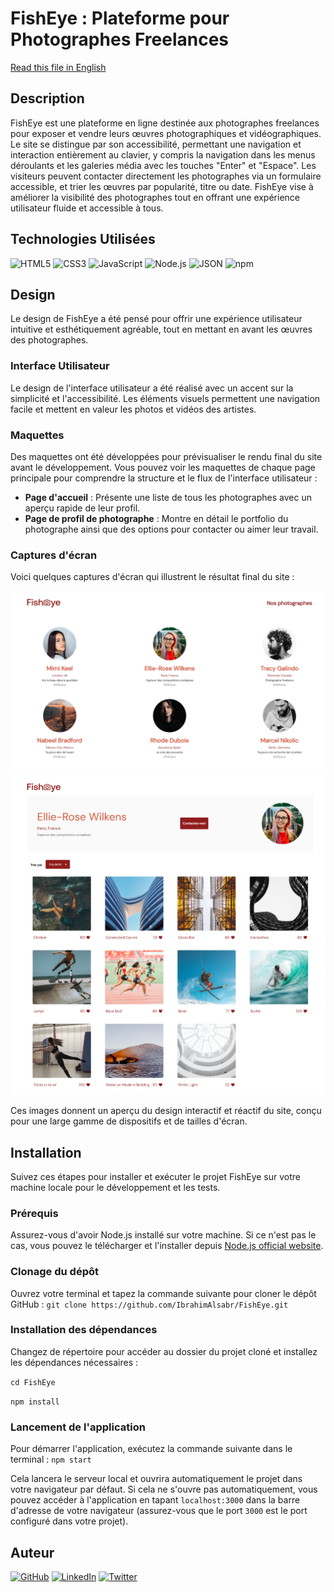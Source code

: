 # FishEye : Plateforme pour Photographes Freelances

[ Read this file in English](./README.md)

## Description

FishEye est une plateforme en ligne destinée aux photographes freelances pour exposer et vendre leurs œuvres photographiques et vidéographiques. Le site se distingue par son accessibilité, permettant une navigation et interaction entièrement au clavier, y compris la navigation dans les menus déroulants et les galeries média avec les touches "Enter" et "Espace". Les visiteurs peuvent contacter directement les photographes via un formulaire accessible, et trier les œuvres par popularité, titre ou date. FishEye vise à améliorer la visibilité des photographes tout en offrant une expérience utilisateur fluide et accessible à tous.

## Technologies Utilisées

![HTML5](https://img.shields.io/badge/HTML5-E34F26?style=for-the-badge&logo=html5&logoColor=white)
![CSS3](https://img.shields.io/badge/CSS3-1572B6?style=for-the-badge&logo=css3&logoColor=white)
![JavaScript](https://img.shields.io/badge/JavaScript-F7DF1E?style=for-the-badge&logo=javascript&logoColor=black)
![Node.js](https://img.shields.io/badge/Node.js-43853D?style=for-the-badge&logo=node-dot-js&logoColor=white)
![JSON](https://img.shields.io/badge/JSON-000000?style=for-the-badge&logo=json&logoColor=white)
![npm](https://img.shields.io/badge/npm-CB3837?style=for-the-badge&logo=npm&logoColor=white)

## Design

Le design de FishEye a été pensé pour offrir une expérience utilisateur intuitive et esthétiquement agréable, tout en mettant en avant les œuvres des photographes.

### Interface Utilisateur

Le design de l'interface utilisateur a été réalisé avec un accent sur la simplicité et l'accessibilité. Les éléments visuels permettent une navigation facile et mettent en valeur les photos et vidéos des artistes.

### Maquettes

Des maquettes ont été développées pour prévisualiser le rendu final du site avant le développement. Vous pouvez voir les maquettes de chaque page principale pour comprendre la structure et le flux de l'interface utilisateur :

-   **Page d'accueil** : Présente une liste de tous les photographes avec un aperçu rapide de leur profil.
-   **Page de profil de photographe** : Montre en détail le portfolio du photographe ainsi que des options pour contacter ou aimer leur travail.

### Captures d'écran

Voici quelques captures d'écran qui illustrent le résultat final du site :

![Page d'accueil](./assets/screen02.png)
![Page de profil](./assets/screen01.png)

Ces images donnent un aperçu du design interactif et réactif du site, conçu pour une large gamme de dispositifs et de tailles d'écran.

## Installation

Suivez ces étapes pour installer et exécuter le projet FishEye sur votre machine locale pour le développement et les tests.

### Prérequis

Assurez-vous d'avoir Node.js installé sur votre machine. Si ce n'est pas le cas, vous pouvez le télécharger et l'installer depuis [Node.js official website](https://nodejs.org/).

### Clonage du dépôt

Ouvrez votre terminal et tapez la commande suivante pour cloner le dépôt GitHub :
`git clone https://github.com/IbrahimAlsabr/FishEye.git`

### Installation des dépendances

Changez de répertoire pour accéder au dossier du projet cloné et installez les dépendances nécessaires :

`cd FishEye`

`npm install`

### Lancement de l'application

Pour démarrer l'application, exécutez la commande suivante dans le terminal : `npm start`

Cela lancera le serveur local et ouvrira automatiquement le projet dans votre navigateur par défaut. Si cela ne s'ouvre pas automatiquement, vous pouvez accéder à l'application en tapant `localhost:3000` dans la barre d'adresse de votre navigateur (assurez-vous que le port `3000` est le port configuré dans votre projet).

## Auteur

[![GitHub](https://img.shields.io/badge/GitHub-100000?style=for-the-badge&logo=github&logoColor=white)](https://github.com/IbrahimAlsabr) [![LinkedIn](https://img.shields.io/badge/LinkedIn-0077B5?style=for-the-badge&logo=linkedin&logoColor=white)](https://www.linkedin.com/in/ibrahim-alsabr-188939231/) [![Twitter](https://img.shields.io/badge/Twitter-1DA1F2?style=for-the-badge&logo=twitter&logoColor=white)](https://twitter.com/home?lang=fr)
